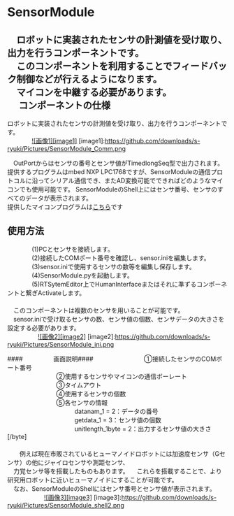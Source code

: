SensorModule
============
　ロボットに実装されたセンサの計測値を受け取り、出力を行うコンポーネントです。  
　このコンポーネントを利用することでフィードバック制御などが行えるようになります。  
　マイコンを中継する必要があります。  
　
コンポーネントの仕様
--------------------
  ロボットに実装されたセンサの計測値を受け取り、出力を行うコンポーネントです。  
　　　　[![画像1][image1]](https://github.com/downloads/s-ryuki/Pictures/SensorModule_Comm.png)
[image1]:https://github.com/downloads/s-ryuki/Pictures/SensorModule_Comm.png

　OutPortからはセンサの番号とセンサ値がTimedlongSeq型で出力されます。  
  提供するプログラムはmbed NXP LPC1768ですが、SensorModuleの通信プロトコルに沿ってシリアル通信でき、またAD変換可能でできればどのようなマイコンでも使用可能です。
  SensorModuleのShell上にはセンサ番号、センサのすべてのデータが表示されます。  
  提供したマイコンプログラムは[こちら](http://mbed.org/users/matsu/code/mbed-for-SensorModule/])です  

使用方法
--------
　　　　(1)PCとセンサを接続します。  
　　　　(2)接続したCOMポート番号を確認し、sensor.iniを編集します。  
　　　　(3)sensor.iniで使用するセンサの数等を編集し保存します。  
　　　　(4)SensorModule.pyを起動します。  
　　　　(5)RTSytemEditor上でHumanInterfaceまたはそれに準ずるコンポーネントと繋ぎActivateします。  
　  
　このコンポーネントは複数のセンサを用いることが可能です。  
　sensor.iniで受け取るセンサの数、センサ値の個数、センサデータの大きさを設定する必要があります。
　  
　　　　　[![画像2][image2]](https://github.com/downloads/s-ryuki/Pictures/SensorModule_ini.png)
[image2]:https://github.com/downloads/s-ryuki/Pictures/SensorModule_ini.png

####　　　　　画面説明####
　　　　　　　　①接続したセンサのCOMポート番号   
　　　　　　　　②使用するセンサやマイコンの通信ボーレート  
　　　　　　　　③タイムアウト  
　　　　　　　　④使用するセンサの個数  
　　　　　　　　⑤各センサの情報  
　　　　　　　　　　　datanam_1 = 2：データの番号  
　　　　　　　　　　　getdata_1 = 3：センサ値の個数  
　　　　　　　　　　　unitlength_1byte = 2：出力するセンサ値の大きさ[/byte]  
　  
　　例えば現在市販されているヒューマノイドロボットには加速度センサ（Gセンサ）の他にジャイロセンサや測距センサ、  
　力覚センサ等を搭載したものもあります。
　これらを搭載することで、より研究用ロボットに近いヒューマノイドにすることが可能です。
　  
　なお、SensorModuleのShellにはセンサ番号とセンサ値が表示されます。  
　　　　　　[![画像3][image3]](https://github.com/downloads/s-ryuki/Pictures/SensorModule_shell2.png)
[image3]:https://github.com/downloads/s-ryuki/Pictures/SensorModule_shell2.png
